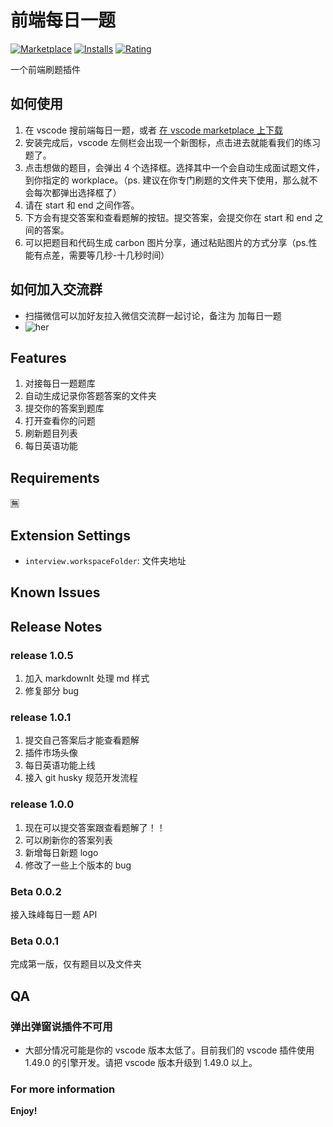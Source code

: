 # 前端每日一题

[![Marketplace](https://img.shields.io/visual-studio-marketplace/v/everest-architecture.front-end-daily-question.svg?label=Marketplace&style=for-the-badge&logo=visual-studio-code)](https://marketplace.visualstudio.com/items?itemName=everest-architecture.front-end-daily-question)
[![Installs](https://img.shields.io/visual-studio-marketplace/i/everest-architecture.front-end-daily-question.svg?style=for-the-badge)](https://marketplace.visualstudio.com/items?itemName=everest-architecture.front-end-daily-question)
[![Rating](https://img.shields.io/visual-studio-marketplace/stars/everest-architecture.front-end-daily-question.svg?style=for-the-badge)](https://marketplace.visualstudio.com/items?itemName=giscafer.leek-fund)

一个前端刷题插件

## 如何使用

1. 在 vscode 搜前端每日一题，或者 [在 vscode marketplace 上下载](https://marketplace.visualstudio.com/items?itemName=everest-architecture.front-end-daily-question)
2. 安装完成后，vscode 左侧栏会出现一个新图标，点击进去就能看我们的练习题了。
3. 点击想做的题目，会弹出 4 个选择框。选择其中一个会自动生成面试题文件，到你指定的 workplace。（ps. 建议在你专门刷题的文件夹下使用，那么就不会每次都弹出选择框了）
4. 请在 start 和 end 之间作答。
5. 下方会有提交答案和查看题解的按钮。提交答案，会提交你在 start 和 end 之间的答案。
6. 可以把题目和代码生成 carbon 图片分享，通过粘贴图片的方式分享（ps.性能有点差，需要等几秒-十几秒时间）

## 如何加入交流群

- 扫描微信可以加好友拉入微信交流群一起讨论，备注为 加每日一题
- ![her](https://img.zhufengpeixun.com/her.jpg)

## Features

1. 对接每日一题题库
2. 自动生成记录你答题答案的文件夹
3. 提交你的答案到题库
4. 打开查看你的问题
5. 刷新题目列表
6. 每日英语功能

## Requirements

🈚️

## Extension Settings

- `interview.workspaceFolder`: 文件夹地址

## Known Issues

## Release Notes

### release 1.0.5

1. 加入 markdownIt 处理 md 样式
2. 修复部分 bug

### release 1.0.1

1. 提交自己答案后才能查看题解
2. 插件市场头像
3. 每日英语功能上线
4. 接入 git husky 规范开发流程

### release 1.0.0

1. 现在可以提交答案跟查看题解了！！
2. 可以刷新你的答案列表
3. 新增每日新题 logo
4. 修改了一些上个版本的 bug

### Beta 0.0.2

接入珠峰每日一题 API

### Beta 0.0.1

完成第一版，仅有题目以及文件夹

## QA

### 弹出弹窗说插件不可用

- 大部分情况可能是你的 vscode 版本太低了。目前我们的 vscode 插件使用 1.49.0 的引擎开发。请把 vscode 版本升级到 1.49.0 以上。

### For more information

**Enjoy!**
